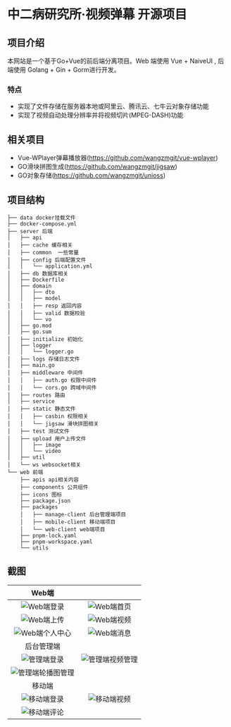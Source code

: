 # 中二病研究所·视频弹幕 开源项目

## 项目介绍
本网站是一个基于Go+Vue的前后端分离项目。Web 端使用 Vue + NaiveUI , 后端使用 Golang + Gin + Gorm进行开发。

### 特点
- 实现了文件存储在服务器本地或阿里云、腾讯云、七牛云对象存储功能
- 实现了视频自动处理分辨率并将视频切片(MPEG-DASH)功能

## 相关项目

- Vue-WPlayer弹幕播放器(https://github.com/wangzmgit/vue-wplayer)
- GO滑块拼图生成(https://github.com/wangzmgit/jigsaw)
- GO对象存储(https://github.com/wangzmgit/unioss)

## 项目结构
```
├── data docker挂载文件
├── docker-compose.yml
├── server 后端
│   ├── api
│   ├── cache 缓存相关
│   ├── common  一些常量
│   ├── config 后端配置文件
│   │   └── application.yml
│   ├── db 数据库相关
│   ├── Dockerfile
│   ├── domain
│   │   ├── dto
│   │   ├── model
│   │   ├── resp 返回内容
│   │   ├── valid 数据校验
│   │   └── vo
│   ├── go.mod
│   ├── go.sum
│   ├── initialize 初始化
│   ├── logger
│   │   └── logger.go
│   ├── logs 存储日志文件
│   ├── main.go
│   ├── middleware 中间件
│   │   ├── auth.go 权限中间件
│   │   └── cors.go 跨域中间件
│   ├── routes 路由
│   ├── service
│   ├── static 静态文件
│   │   ├── casbin 权限相关
│   │   └── jigsaw 滑块拼图相关
│   ├── test 测试文件
│   ├── upload 用户上传文件
│   │   ├── image
│   │   └── video
│   ├── util
│   └── ws websocket相关
└── web 前端
    ├── apis api相关内容
    ├── components 公共组件
    ├── icons 图标
    ├── package.json
    ├── packages
    │   ├── manage-client 后台管理端项目
    │   ├── mobile-client 移动端项目
    │   └── web-client web端项目
    ├── pnpm-lock.yaml
    ├── pnpm-workspace.yaml
    └── utils 

```

## 截图

|                              Web端                               |                                                             |
| :--------------------------------------------------------------: | :---------------------------------------------------------: |
|       ![Web端登录](https://leaf.kuukaa.fun/web_login.png)        |     ![Web端首页](https://leaf.kuukaa.fun/web_home.png)      |
|       ![Web端上传](https://leaf.kuukaa.fun/web_upload.png)       |     ![Web端视频](https://leaf.kuukaa.fun/web_video.png)     |
|     ![Web端个人中心](https://leaf.kuukaa.fun/web_space.png)      |    ![Web端消息](https://leaf.kuukaa.fun/web_message.png)    |
|                            后台管理端                            |                                                             |
|     ![管理端登录](https://leaf.kuukaa.fun/manage_login.png)      | ![管理端视频管理](https://leaf.kuukaa.fun/manage_video.png) |
| ![管理端轮播图管理](https://leaf.kuukaa.fun/manage_carousel.png) |                                                             |
|                              移动端                              |                                                             |
|     ![移动端登录](https://leaf.kuukaa.fun/mobile_login.jpg)      |   ![移动端视频](https://leaf.kuukaa.fun/mobile_video.jpg)   |
|    ![移动端评论](https://leaf.kuukaa.fun/mobile_comment.jpg)     |                                                             |




